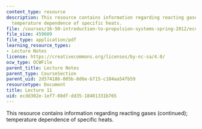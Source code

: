 ```yaml
---
content_type: resource
description: This resource contains information regarding reacting gases (continued);
  temperature dependence of specific heats.
file: /courses/16-50-introduction-to-propulsion-systems-spring-2012/ecdd302e1ef708dfdd3518401331b765_MIT16_50S12_lec11.pdf
file_size: 459609
file_type: application/pdf
learning_resource_types:
- Lecture Notes
license: https://creativecommons.org/licenses/by-nc-sa/4.0/
ocw_type: OCWFile
parent_title: Lecture Notes
parent_type: CourseSection
parent_uid: 2d574186-805b-8d6e-b715-c104aa54fb59
resourcetype: Document
title: Lecture 11
uid: ecdd302e-1ef7-08df-dd35-18401331b765
---
```

This resource contains information regarding reacting gases (continued); temperature dependence of specific heats.
